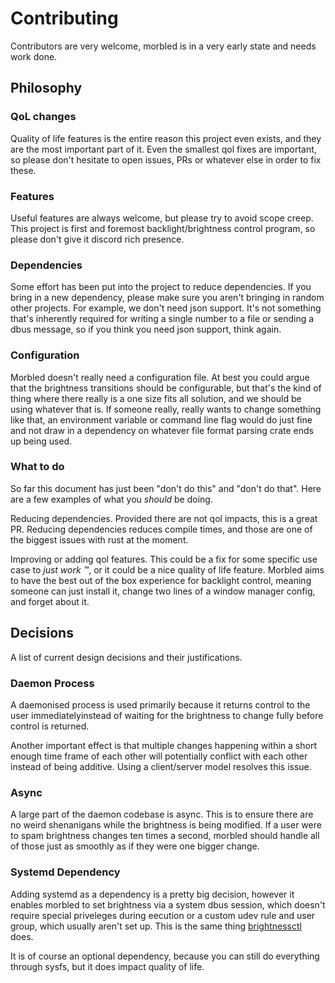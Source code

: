 # Contributing

Contributors are very welcome, morbled is in a very early state and needs work
done.

## Philosophy

### QoL changes

Quality of life features is the entire reason this project even exists, and
they are the most important part of it. Even the smallest qol fixes are
important, so please don't hesitate to open issues, PRs or whatever else in
order to fix these.

### Features

Useful features are always welcome, but please try to avoid scope creep. This
project is first and foremost backlight/brightness control program, so please
don't give it discord rich presence.

### Dependencies

Some effort has been put into the project to reduce dependencies. If you bring
in a new dependency, please make sure you aren't bringing in random other
projects. For example, we don't need json support. It's not something that's
inherently required for writing a single number to a file or sending a dbus
message, so if you think you need json support, think again.

### Configuration

Morbled doesn't really need a configuration file. At best you could argue that
the brightness transitions should be configurable, but that's the kind of thing
where there really is a one size fits all solution, and we should be using
whatever that is. If someone really, really wants to change something like
that, an environment variable or command line flag would do just fine and not
draw in a dependency on whatever file format parsing crate ends up being used.

### What to do

So far this document has just been "don't do this" and "don't do that". Here
are a few examples of what you *should* be doing.

Reducing dependencies. Provided there are not qol impacts, this is a great PR.
Reducing dependencies reduces compile times, and those are one of the biggest
issues with rust at the moment.

Improving or adding qol features. This could be a fix for some specific use
case to *just work ™*, or it could be a nice quality of life feature. Morbled
aims to have the best out of the box experience for backlight control, meaning
someone can just install it, change two lines of a window manager config, and
forget about it.

## Decisions

A list of current design decisions and their justifications.

### Daemon Process

A daemonised process is used primarily because it returns control to the user
immediatelyinstead of waiting for the brightness to change fully before control
is returned.

Another important effect is that multiple changes happening within a short
enough time frame of each other will potentially conflict with each other
instead of being additive. Using a client/server model resolves this issue.

### Async

A large part of the daemon codebase is async. This is to ensure there are no
weird shenanigans while the brightness is being modified. If a user were to
spam brightness changes ten times a second, morbled should handle all of those
just as smoothly as if they were one bigger change.

### Systemd Dependency

Adding systemd as a dependency is a pretty big decision, however it enables
morbled to set brightness via a system dbus session, which doesn't require
special priveleges during eecution or a custom udev rule and user group, which
usually aren't set up. This is the same thing
[brightnessctl](https://github.com/Hummer12007/brightnessctl) does.

It is of course an optional dependency, because you can still do everything
through sysfs, but it does impact quality of life.

